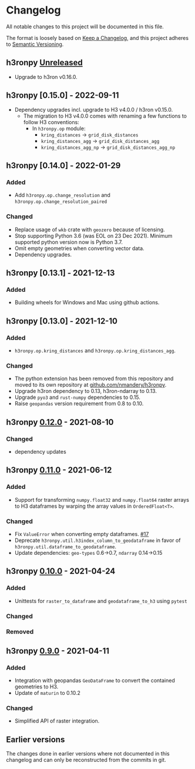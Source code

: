 # Changelog

All notable changes to this project will be documented in this file.

The format is loosely based on [Keep a Changelog](https://keepachangelog.com/en/1.0.0/), and this project adheres
to [Semantic Versioning](https://semver.org/spec/v2.0.0.html).

## h3ronpy [Unreleased]

* Upgrade to h3ron v0.16.0.

## h3ronpy [0.15.0] - 2022-09-11

- Dependency upgrades incl. upgrade to H3 v4.0.0 / h3ron v0.15.0.
  - The migration to H3 v4.0.0 comes with renaming a few functions to follow H3 conventions:
    - In `h3ronpy.op` module:
      - `kring_distances` -> `grid_disk_distances`
      - `kring_distances_agg` -> `grid_disk_distances_agg`
      - `kring_distances_agg_np` -> `grid_disk_distances_agg_np`
     
## h3ronpy [0.14.0] - 2022-01-29

### Added
- Add `h3ronpy.op.change_resolution` and `h3ronpy.op.change_resolution_paired`

### Changed
- Replace usage of `wkb` crate with `geozero` because of licensing.
- Stop supporting Python 3.6 (was EOL on 23 Dec 2021). Minimum supported python version now is Python 3.7.
- Omit empty geometries when converting vector data.
- Dependency upgrades.

## h3ronpy [0.13.1] - 2021-12-13

### Added 
- Building wheels for Windows and Mac using github actions.

## h3ronpy [0.13.0] - 2021-12-10
### Added
- `h3ronpy.op.kring_distances` and `h3ronpy.op.kring_distances_agg`.

### Changed
- The python extension has been removed from this repository and moved to its own repository at
  [github.com/nmandery/h3ronpy](https://github.com/nmandery/h3ronpy).
- Upgrade h3ron dependency to 0.13, h3ron-ndarray to 0.13.
- Upgrade `pyo3` and `rust-numpy` dependencies to 0.15.
- Raise `geopandas` version requirement from 0.8 to 0.10.

## h3ronpy [0.12.0] - 2021-08-10
### Changed
- dependency updates

## h3ronpy [0.11.0] - 2021-06-12
### Added
- Support for transforming `numpy.float32` and `numpy.float64` raster arrays to H3 dataframes by warping the array values in `OrderedFloat<T>`.

### Changed
- Fix `ValueError` when converting empty dataframes. [#17](https://github.com/nmandery/h3ron/issues/17)
- Deprecate `h3ronpy.util.h3index_column_to_geodataframe` in favor of `h3ronpy.util.dataframe_to_geodataframe`.
- Update dependencies: `geo-types` 0.6->0.7, `ndarray` 0.14->0.15

## h3ronpy [0.10.0] - 2021-04-24
### Added
- Unittests for `raster_to_dataframe` and `geodataframe_to_h3` using `pytest`

### Changed
### Removed

## h3ronpy [0.9.0] - 2021-04-11
### Added
- Integration with geopandas `GeoDataFrame` to convert the contained geometries to H3.
- Update of `maturin` to 0.10.2

### Changed
- Simplified API of raster integration.

## Earlier versions

The changes done in earlier versions where not documented in this changelog and can only be reconstructed from the
commits in git.

[Unreleased]: https://github.com/nmandery/h3ronpy/compare/v0.12.0...HEAD
[0.12.0]: https://github.com/nmandery/h3ronpy/compare/v0.11.0...v0.12.0
[0.11.0]: https://github.com/nmandery/h3ronpy/compare/v0.10.0...v0.11.0
[0.10.0]: https://github.com/nmandery/h3ronpy/compare/v0.9.0...v0.10.0
[0.9.0]: https://github.com/nmandery/h3ronpy/compare/v0.8.1...v0.9.0
